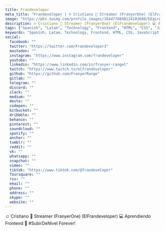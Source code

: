 ```yaml
---
title: Frandeveloper
meta_title: "Frandeveloper | ☺️ Cristiano 🔴 Streamer (FranyerOne) (ElFrandeveloper) 💻 Aprendiendo Frontend 🚀 #SubirDeNivel Forever!"
image: "https://pbs.twimg.com/profile_images/1644770898124103680/EEqirgLy_400x400.jpg"
description: ☺️ Cristiano 🔴 Streamer (FranyerOne) (ElFrandeveloper) 💻 Aprendiendo Frontend 🚀 #SubirDeNivel Forever!
tags: ["Spanish", "Latam", "Technology", "Frontend", "HTML", "CSS", "JavaScript"]
keywords: "Spanish, Latam, Technology, Frontend, HTML, CSS, JavaScript, frandeveloper, Streamer, SubirDeNivel"
social:
  facebook: ""
  twitter: "https://twitter.com/Frandeveloper3"
  mastodon: ""
  instagram: "https://www.instagram.com/frandeveloper"
  youtube: ""
  linkedin: "https://www.linkedin.com/in/franyer-rangel"
  twitch: "https://www.twitch.tv/elfrandeveloper"
  github: "https://github.com/FranyerRange"
  gitlab: ""
  telegram: ""
  discord: ""
  slack: ""
  medium: ""
  devto: ""
  codepen: ""
  bitbucket: ""
  dribbble: ""
  behance: ""
  pinterest: ""
  soundcloud: ""
  spotify: ""
  anchor: ""
  tumblr: ""
  reddit: ""
  vk: ""
  whatsapp: ""
  snapchat: ""
  vimeo: ""
  tiktok: "https://www.tiktok.com/@frandeveloper"
  foursquare: ""
  rss: ""
  email: ""
  phone: ""
  address: ""
  skype: ""
  website: ""
---
```


☺️ Cristiano 🔴 Streamer (FranyerOne) (ElFrandeveloper) 💻 Aprendiendo Frontend 🚀 #SubirDeNivel Forever!
